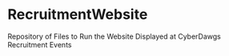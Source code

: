 # RecruitmentWebsite
Repository of Files to Run the Website Displayed at CyberDawgs Recruitment Events
